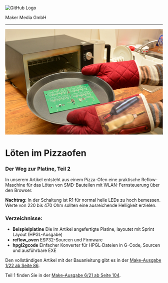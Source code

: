 ![GitHub Logo](http://www.heise.de/make/icons/make_logo.png)

Maker Media GmbH

***

![Picture](https://github.com/MakeMagazinDE/Loeten-im-Pizzaofen/blob/master/pizzaofen_kl.JPG) 

# Löten im Pizzaofen

### Der Weg zur Platine, Teil 2

In unserem Artikel entsteht aus einem Pizza-Ofen eine praktische Reflow-Maschine für das Löten von SMD-Bauteilen mit WLAN-Fernsteuerung über den Browser.

**Nachtrag:** In der Schaltung ist R1 für normal helle LEDs zu hoch bemessen. Werte von 220 bis 470 Ohm sollten eine ausreichende Helligkeit erzielen.

### Verzeichnisse:

* **Beispielplatine** Die im Artikel angefertigte Platine, layoutet mit Sprint Layout (HPGL-Ausgabe)
* **reflow_oven** ESP32-Sourcen und Firmware
* **hpgl2gcode** Einfacher Konverter für HPGL-Dateien in G-Code, Sourcen und ausführbare EXE

Den vollständigen Artikel mit der Bauanleitung gibt es in der [Make-Ausgabe 1/22 ab Seite 86](https://www.heise.de/select/make/2022/1).

Teil 1 finden Sie in der [Make-Ausgabe 6/21 ab Seite 104](https://www.heise.de/select/make/2021/6/2130609051769976417).


